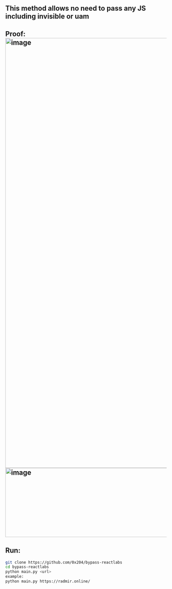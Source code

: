 ## This method allows no need to pass any JS including invisible or uam 
## Proof: <img width="1786" height="1342" alt="image" src="https://github.com/user-attachments/assets/d6724075-49b5-4025-9b2b-d257f185a36d" /> <img width="1087" height="216" alt="image" src="https://github.com/user-attachments/assets/3e83d8e9-dab6-49d6-ad35-77f7840bda28" />
## Run:
```bash
git clone https://github.com/0x204/bypass-reactlabs
cd bypass-reactlabs
python main.py <url>
example:
python main.py https://radmir.online/
```
